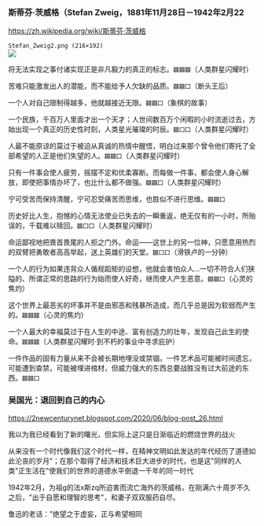 ### 斯蒂芬·茨威格（Stefan Zweig，1881年11月28日－1942年2月22
https://zh.wikipedia.org/wiki/斯蒂芬·茨威格

`Stefan_Zweig2.png (216×192)`<br>
![](https://upload.wikimedia.org/wikipedia/commons/4/4e/Stefan_Zweig2.png)

将无法实现之事付诸实现正是非凡毅力的真正的标志。`龖龖龖`（人类群星闪耀时）

苦难只能激发出人的潜能，而不能给予人欠缺的品质。`龖龖囗`（断头王后）

一个人对自己限制得越多，他就越接近无限。`龖龖囗`（象棋的故事）

一个民族，千百万人里面才出一个天才；人世间数百万个闲暇的小时流逝过去，方始出现一个真正的历史性时刻，人类星光璀璨的时辰。`龖囗囗`（人类群星闪耀时）

人最不能原谅的莫过于被迫从真诚的热情中醒悟，明白过来那个曾令他们寄托了全部希望的人正是他们失望的人。`龖龖囗`（人类群星闪耀时）

只有一件事会使人疲劳，摇摆不定和优柔寡断。而每做一件事，都会使人身心解放，即使把事情办坏了，也比什么都不做强。`龖龖囗`（人类群星闪耀时）

宁可受苦而保持清醒，宁可忍受痛苦而思维，也胜似不进行思维。`龖龖囗`

历史好比人生，抱憾的心情无法使业已失去的一瞬重返，绝无仅有的一小时，所贻误的，千载难以赎回。`龖囗囗`（人类群星闪耀时）

命运鄙视地把畏首畏尾的人拒之门外。命运——这世上的另一位神，只愿意用热烈的双臂把勇敢者高高举起，送上英雄们的天堂。`龖囗囗`（滑铁卢的一分钟）

一个人的行为如果违背众人循规蹈矩的设想，他就会害怕众人…一切不符合人们狭隘的、所谓正常的思路的行为始而使人好奇，继而使人产生恶意。`龖龖囗`（心灵的焦灼）

这个世界上最恶劣的坏事并不是由邪恶和残暴所造成，而几乎总是因为软弱而产生的。`龖龖龖`（心灵的焦灼）

一个人最大的幸福莫过于在人生的中途、富有创造力的壮年，发现自己此生的使命。`龖龖龖`（人类群星闪耀时·到不朽的事业中寻求庇护）

一件作品的固有力量从来不会被长期地埋没或禁锢。一件艺术品可能被时间遗忘，可能遭到查禁，可能被埋进棺材，但威力强大的东西总要战胜没有过大前途的东西。`龖龖囗`

### 吴国光：退回到自己的内心
https://2newcenturynet.blogspot.com/2020/06/blog-post_26.html

我以为我已经看到了新的曙光，但实际上这只是日渐临近的燃烧世界的战火

从来没有一个时代像我们这个时代一样，在精神文明如此发达的年代经历了道德如此沦丧的岁月"；在那个取得了经济和技术巨大进步的时代，也是这"同样的人类"正生活在"使我们的世界的道德水平倒退一千年的同一时代

1942年2月，为祖g的法x斯zq所迫害而流亡海外的茨威格，在刚满六十周岁不久之后，"出于自愿和理智的思考"，和妻子双双服药自尽。

鲁迅的老话："绝望之于虚妄，正与希望相同
